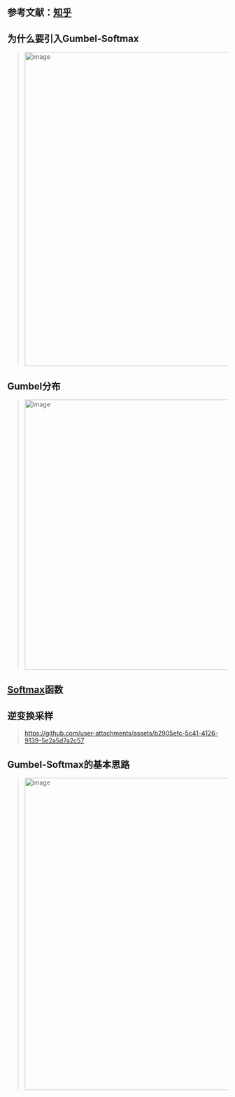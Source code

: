 ## 参考文献：[知乎](https://zhuanlan.zhihu.com/p/633431594)

## 为什么要引入Gumbel-Softmax

> <img width="717" alt="image" src="https://github.com/user-attachments/assets/03b4cf6e-c3f1-4a64-ac7d-685831e8ce0e">

## Gumbel分布

> <img width="617" alt="image" src="https://github.com/user-attachments/assets/2b4140bb-be28-4700-8776-b459b1cf010d">

## [Softmax](https://zhuanlan.zhihu.com/p/168562182)函数

## 逆变换采样

> https://github.com/user-attachments/assets/b2905efc-5c41-4126-9139-5e2a5d7a2c57

## Gumbel-Softmax的基本思路

> <img width="713" alt="image" src="https://github.com/user-attachments/assets/6e604ba5-729d-4acf-9370-f91c0b3e580a">

